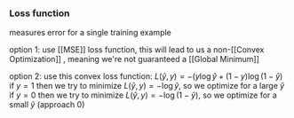 ### Loss function
measures error for a single training example

option 1: 
use [[MSE]] loss function, this will lead to us a non-[[Convex Optimization]] , meaning we're not guaranteed a [[Global Minimum]]

option 2: 
use this convex loss function: $L(\hat{y},y)=-(y\log \hat{y}+(1-y)\log(1-\hat{y})$
if $y=1$ then we try to minimize $L(\hat{y},y)=-\log \hat{y}$, so we optimize for a large $\hat{y}$
if $y=0$ then we try to minimize $L(\hat{y},y)=-\log (1-\hat{y})$, so we optimize for a small $\hat{y}$ (approach 0)